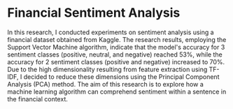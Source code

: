# Financial Sentiment Analysis

In this research, I conducted experiments on sentiment analysis using a financial dataset obtained from Kaggle. The research results, employing the Support Vector Machine algorithm, indicate that the model's accuracy for 3 sentiment classes (positive, neutral, and negative) reached 53%, while the accuracy for 2 sentiment classes (positive and negative) increased to 70%. Due to the high dimensionality resulting from feature extraction using TF-IDF, I decided to reduce these dimensions using the Principal Component Analysis (PCA) method. The aim of this research is to explore how a machine learning algorithm can comprehend sentiment within a sentence in the financial context.
